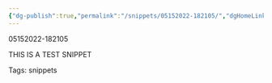 ```yaml
---
{"dg-publish":true,"permalink":"/snippets/05152022-182105/","dgHomeLink":true,"dgPassFrontmatter":false}
---
```


05152022-182105

THIS IS A TEST SNIPPET

Tags:
  snippets